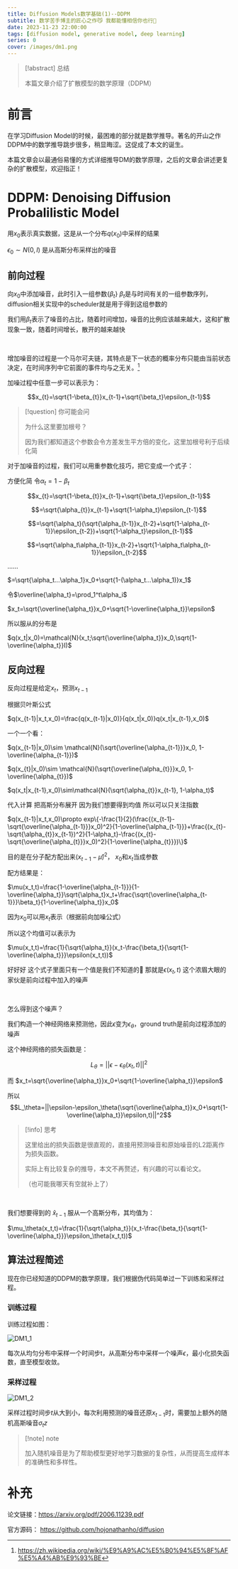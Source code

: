 ```yaml
---
title: Diffusion Models数学基础(1)--DDPM
subtitle: 数学苦手博主的匠心之作😼 我都能懂相信你也行🤲
date: 2023-11-23 22:00:00
tags: [diffusion model, generative model, deep learning]
series: 0
cover: /images/dm1.png
---
```


> [!abstract] 总结
>
> 本篇文章介绍了扩散模型的数学原理（DDPM）

# 前言

在学习Diffusion Model的时候，最困难的部分就是数学推导。著名的开山之作DDPM中的数学推导跳步很多，稍显晦涩。这促成了本文的诞生。

本篇文章会以最通俗易懂的方式详细推导DM的数学原理，之后的文章会讲述更复杂的扩散模型，欢迎指正！


# DDPM: Denoising Diffusion Probalilistic Model

用$x_0$表示真实数据，这是从一个分布$q(x_0)$中采样的结果

$\epsilon_0\sim N(0,I)$ 是从高斯分布采样出的噪音

## 前向过程

向$x_0$中添加噪音，此时引入一组参数$\{\beta_t\}$ $\beta_t$是与时间有关的一组参数序列，diffusion相关实现中的scheduler就是用于得到这组参数的

我们用$\beta_t$表示了噪音的占比，随着时间增加，噪音的比例应该越来越大，这和扩散现象一致，随着时间增长，散开的越来越快

<br/>

增加噪音的过程是一个马尔可夫链，其特点是下一状态的概率分布只能由当前状态决定，在时间序列中它前面的事件均与之无关。[^1]

加噪过程中任意一步可以表示为：

$$x_{t}=\sqrt{1-\beta_{t}}x_{t-1}+\sqrt{\beta_t}\epsilon_{t-1}$$

> [!question] 你可能会问
>
> 为什么这里要加根号？
>
> 因为我们都知道这个参数会令方差发生平方倍的变化，这里加根号利于后续化简

对于加噪音的过程，我们可以用重参数化技巧，把它变成一个式子：

方便化简 令$\alpha_t=1-\beta_t$

$$x_{t}=\sqrt{1-\beta_{t}}x_{t-1}+\sqrt{\beta_t}\epsilon_{t-1}$$

$$=\sqrt{\alpha_{t}}x_{t-1}+\sqrt{1-\alpha_t}\epsilon_{t-1}$$

$$=\sqrt{\alpha_t}(\sqrt{\alpha_{t-1}}x_{t-2}+\sqrt{1-\alpha_{t-1}}\epsilon_{t-2})+\sqrt{1-\alpha_t}\epsilon_{t-1}$$

$$=\sqrt{\alpha_t\alpha_{t-1}}x_{t-2}+\sqrt{1-\alpha_t\alpha_{t-1}}\epsilon_{t-2}$$

......

$=\sqrt{\alpha_t...\alpha_1}x_0+\sqrt{1-(\alpha_t...\alpha_1)}x_1$

令$\overline{\alpha_t}=\prod_1^t\alpha_i$

$x_t=\sqrt{\overline{\alpha_t}}x_0+\sqrt{1-\overline{\alpha_t}}\epsilon$

所以服从的分布是

$q(x_t|x_0)=\mathcal{N}(x_t;\sqrt{\overline{\alpha_t}}x_0,\sqrt{1-\overline{\alpha_t}}I)$

## 反向过程

反向过程是给定$x_t$，预测$x_{t-1}$

根据贝叶斯公式

$q(x_{t-1}|x_t,x_0)=\frac{q(x_{t-1}|x_0)}{q(x_t|x_0)}q(x_t|x_{t-1},x_0)$

一个一个看：

$q(x_{t-1}|x_0)\sim \mathcal{N}(\sqrt{\overline{\alpha_{t-1}}}x_0, 1-\overline{\alpha_{t-1}})$

$q(x_{t}|x_0)\sim \mathcal{N}(\sqrt{\overline{\alpha_{t}}}x_0, 1-\overline{\alpha_{t}})$

$q(x_t|x_{t-1},x_0)\sim\mathcal{N}(\sqrt{\alpha_{t}}x_{t-1}, 1-\alpha_t)$

代入计算 把高斯分布展开 因为我们想要得到均值 所以可以只关注指数

$q(x_{t-1}|x_t,x_0)\propto exp\{-\frac{1}{2}(\frac{(x_{t-1}-\sqrt{\overline{\alpha_{t-1}}}x_0)^2}{1-\overline{\alpha_{t-1}}}+\frac{(x_{t}-\sqrt{\alpha_{t}}x_{t-1})^2}{1-\alpha_t}-\frac{(x_{t}-\sqrt{\overline{\alpha_{t}}}x_0)^2}{1-\overline{\alpha_{t}}})\}$

目的是在分子配方配出来$(x_{t-1}-\hat{\mu})^2$， $x_0$和$x_t$当成参数

配方结果是：

$\mu(x_t,t)=\frac{1-\overline{\alpha_{t-1}}}{1-\overline{\alpha_t}}\sqrt{\alpha_t}x_t+\frac{\sqrt{\overline{\alpha_{t-1}}}\beta_t}{1-\overline{\alpha_t}}x_0$

因为$x_0$可以用$x_t$表示（根据前向加噪公式）

所以这个均值可以表示为

$\mu(x_t,t)=\frac{1}{\sqrt{\alpha_t}}(x_t-\frac{\beta_t}{\sqrt{1-\overline{\alpha_t}}}\epsilon(x_t,t))$

好好好 这个式子里面只有一个值是我们不知道的🥳 那就是$\epsilon(x_t,t)$  这个浓眉大眼的家伙是前向过程中加入的噪声

<br/>

怎么得到这个噪声？

我们构造一个神经网络来预测他，因此$\epsilon$变为$\epsilon_\theta$，ground truth是前向过程添加的噪声

这个神经网络的损失函数是：

$$L_\theta=||\epsilon-\epsilon_\theta(x_t,t)||^2$$

而 $x_t=\sqrt{\overline{\alpha_t}}x_0+\sqrt{1-\overline{\alpha_t}}\epsilon$

所以 $$L_\theta=||\epsilon-\epsilon_\theta(\sqrt{\overline{\alpha_t}}x_0+\sqrt{1-\overline{\alpha_t}}\epsilon,t)||^2$$

> [!info] 思考
>
> 这里给出的损失函数是很直观的，直接用预测噪音和原始噪音的L2距离作为损失函数。
>
> 实际上有比较复杂的推导，本文不再赘述，有兴趣的可以看论文。
> 
> （也可能我哪天有空就补上了）
<br />

我们想要得到的 $\hat x_{t-1}$ 服从一个高斯分布，其均值为：

$\mu_\theta(x_t,t)=\frac{1}{\sqrt{\alpha_t}}(x_t-\frac{\beta_t}{\sqrt{1-\overline{\alpha_t}}}\epsilon_\theta(x_t,t))$ 

## 算法过程简述

现在你已经知道的DDPM的数学原理，我们根据伪代码简单过一下训练和采样过程。

### 训练过程

训练过程如图：

![DM1_1](/images/image-20231124151419607.png)

每次从均匀分布中采样一个时间步t，从高斯分布中采样一个噪声$\epsilon$，最小化损失函数，直至模型收敛。

### 采样过程

![DM1_2](/images/image-20231124151512063.png)

采样过程时间步$t$从大到小，每次利用预测的噪音还原$x_{t-1}$时，需要加上额外的随机高斯噪音$\sigma_tz$

> [!note] note
>
> 加入随机噪音是为了帮助模型更好地学习数据的复杂性，从而提高生成样本的准确性和多样性。

# 补充

论文链接：https://arxiv.org/pdf/2006.11239.pdf

官方源码： https://github.com/hojonathanho/diffusion





[^1]:https://zh.wikipedia.org/wiki/%E9%A9%AC%E5%B0%94%E5%8F%AF%E5%A4%AB%E9%93%BE
